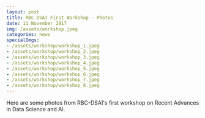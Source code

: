 ```yaml
---
layout: post
title: RBC-DSAI First Workshop - Photos
date: 11 November 2017
img: /assets/workshop.jpeg 
categories: news
specialImgs: 
- /assets/workshop/workshop_1.jpeg
- /assets/workshop/workshop_2.jpeg
- /assets/workshop/workshop_3.jpeg
- /assets/workshop/workshop_4.jpeg
- /assets/workshop/workshop_5.jpeg
- /assets/workshop/workshop_6.jpeg
- /assets/workshop/workshop_7.jpeg
- /assets/workshop/workshop_8.jpeg
---
```

Here are some photos from RBC-DSAI's first workshop on Recent Advances in Data Science and AI.
